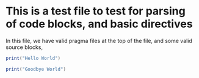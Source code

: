 <!-- @pragma output: init.lua -->
<!-- @pragma debug: true -->

# This is a test file to test for parsing of code blocks, and basic directives

In this file, we have valid pragma files at the top of the file, and some valid source blocks, 


```lua
print("Hello World")
```

```lua
print("Goodbye World")

```
